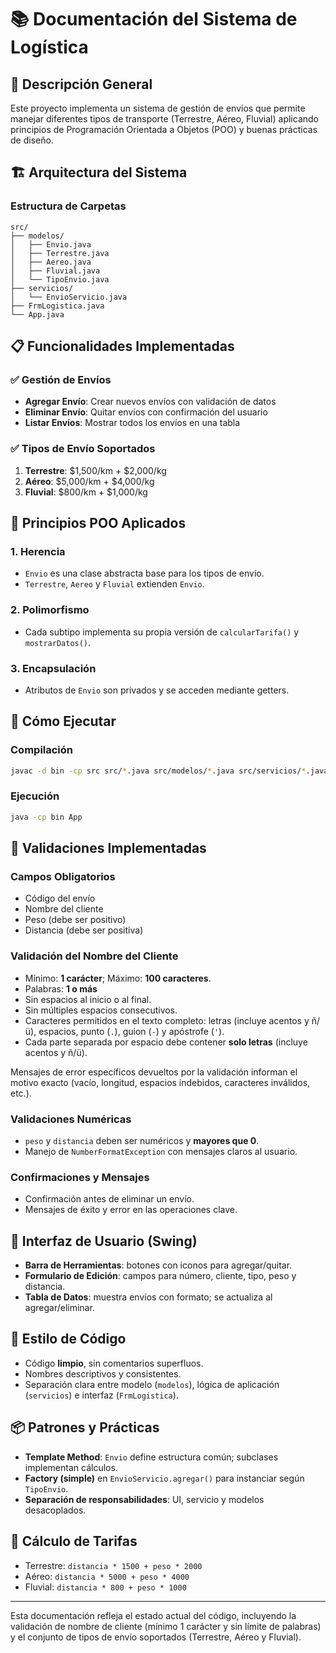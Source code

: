 # 📚 Documentación del Sistema de Logística

## 🎯 Descripción General

Este proyecto implementa un sistema de gestión de envíos que permite manejar diferentes tipos de transporte (Terrestre, Aéreo, Fluvial) aplicando principios de Programación Orientada a Objetos (POO) y buenas prácticas de diseño.

## 🏗️ Arquitectura del Sistema

### Estructura de Carpetas
```
src/
├── modelos/           
│   ├── Envio.java     
│   ├── Terrestre.java 
│   ├── Aereo.java     
│   ├── Fluvial.java   
│   └── TipoEnvio.java 
├── servicios/         
│   └── EnvioServicio.java
├── FrmLogistica.java  
└── App.java           
```

## 📋 Funcionalidades Implementadas

### ✅ Gestión de Envíos
- **Agregar Envío**: Crear nuevos envíos con validación de datos
- **Eliminar Envío**: Quitar envíos con confirmación del usuario
- **Listar Envíos**: Mostrar todos los envíos en una tabla

### ✅ Tipos de Envío Soportados
1. **Terrestre**: $1,500/km + $2,000/kg
2. **Aéreo**: $5,000/km + $4,000/kg
3. **Fluvial**: $800/km + $1,000/kg

## 🔧 Principios POO Aplicados

### 1. Herencia
- `Envio` es una clase abstracta base para los tipos de envío.
- `Terrestre`, `Aereo` y `Fluvial` extienden `Envio`.

### 2. Polimorfismo
- Cada subtipo implementa su propia versión de `calcularTarifa()` y `mostrarDatos()`.

### 3. Encapsulación
- Atributos de `Envio` son privados y se acceden mediante getters.

## 🚀 Cómo Ejecutar

### Compilación
```bash
javac -d bin -cp src src/*.java src/modelos/*.java src/servicios/*.java
```

### Ejecución
```bash
java -cp bin App
```

## 📝 Validaciones Implementadas

### Campos Obligatorios
- Código del envío
- Nombre del cliente
- Peso (debe ser positivo)
- Distancia (debe ser positiva)

### Validación del Nombre del Cliente
- Mínimo: **1 carácter**; Máximo: **100 caracteres**.
- Palabras: **1 o más** 
- Sin espacios al inicio o al final.
- Sin múltiples espacios consecutivos.
- Caracteres permitidos en el texto completo: letras (incluye acentos y ñ/ü), espacios, punto (`.`), guion (`-`) y apóstrofe (`'`).
- Cada parte separada por espacio debe contener **solo letras** (incluye acentos y ñ/ü).

Mensajes de error específicos devueltos por la validación informan el motivo exacto (vacío, longitud, espacios indebidos, caracteres inválidos, etc.).

### Validaciones Numéricas
- `peso` y `distancia` deben ser numéricos y **mayores que 0**.
- Manejo de `NumberFormatException` con mensajes claros al usuario.

### Confirmaciones y Mensajes
- Confirmación antes de eliminar un envío.
- Mensajes de éxito y error en las operaciones clave.

## 🎨 Interfaz de Usuario (Swing)

- **Barra de Herramientas**: botones con iconos para agregar/quitar.
- **Formulario de Edición**: campos para número, cliente, tipo, peso y distancia.
- **Tabla de Datos**: muestra envíos con formato; se actualiza al agregar/eliminar.

## 🧼 Estilo de Código

- Código **limpio**, sin comentarios superfluos.
- Nombres descriptivos y consistentes.
- Separación clara entre modelo (`modelos`), lógica de aplicación (`servicios`) e interfaz (`FrmLogistica`).

## 📦 Patrones y Prácticas

- **Template Method**: `Envio` define estructura común; subclases implementan cálculos.
- **Factory (simple)** en `EnvioServicio.agregar()` para instanciar según `TipoEnvio`.
- **Separación de responsabilidades**: UI, servicio y modelos desacoplados.

## 🔁 Cálculo de Tarifas
- Terrestre: `distancia * 1500 + peso * 2000`
- Aéreo: `distancia * 5000 + peso * 4000`
- Fluvial: `distancia * 800 + peso * 1000`

---

Esta documentación refleja el estado actual del código, incluyendo la validación de nombre de cliente (mínimo 1 carácter y sin límite de palabras) y el conjunto de tipos de envío soportados (Terrestre, Aéreo y Fluvial).
